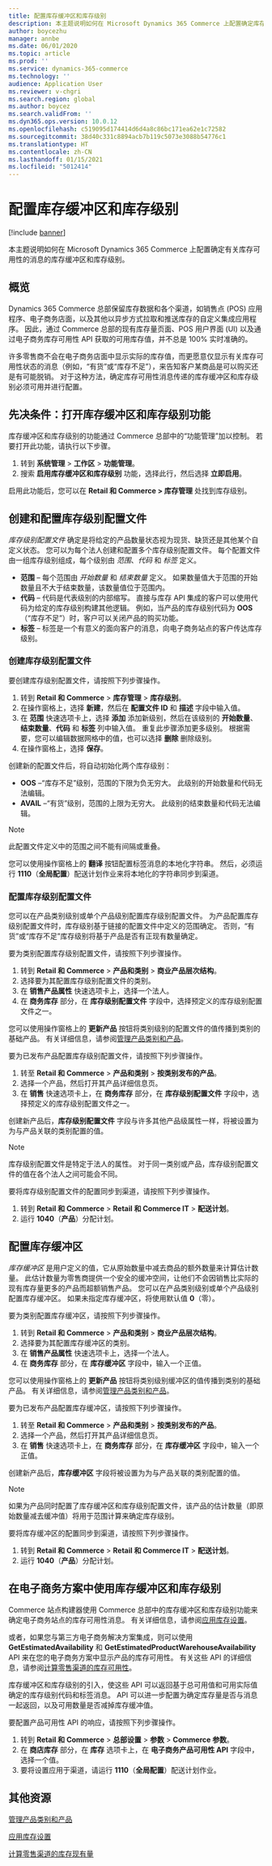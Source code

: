```yaml
---
title: 配置库存缓冲区和库存级别
description: 本主题说明如何在 Microsoft Dynamics 365 Commerce 上配置确定库存可用性消息的库存缓冲区和库存级别。
author: boycezhu
manager: annbe
ms.date: 06/01/2020
ms.topic: article
ms.prod: ''
ms.service: dynamics-365-commerce
ms.technology: ''
audience: Application User
ms.reviewer: v-chgri
ms.search.region: global
ms.author: boycez
ms.search.validFrom: ''
ms.dyn365.ops.version: 10.0.12
ms.openlocfilehash: c519095d174414d6d4a8c86bc171ea62e1c72582
ms.sourcegitcommit: 38d40c331c8894acb7b119c5073e3088b54776c1
ms.translationtype: HT
ms.contentlocale: zh-CN
ms.lasthandoff: 01/15/2021
ms.locfileid: "5012414"
---
```

# <a name="configure-inventory-buffers-and-inventory-levels"></a>配置库存缓冲区和库存级别

[!include [banner](includes/banner.md)]

本主题说明如何在 Microsoft Dynamics 365 Commerce 上配置确定有关库存可用性的消息的库存缓冲区和库存级别。

## <a name="overview"></a>概览

Dynamics 365 Commerce 总部保留库存数据和各个渠道，如销售点 (POS) 应用程序、电子商务店面，以及其他以异步方式拉取和推送库存的自定义集成应用程序。 因此，通过 Commerce 总部的现有库存量页面、POS 用户界面 (UI) 以及通过电子商务库存可用性 API 获取的可用库存值，并不总是 100% 实时准确的。

许多零售商不会在电子商务店面中显示实际的库存值，而更愿意仅显示有关库存可用性状态的消息（例如，“有货”或“库存不足”），来告知客户某商品是可以购买还是有可能脱销。 对于这种方法，确定库存可用性消息传递的库存缓冲区和库存级别必须可用并进行配置。

## <a name="prerequisite-turn-on-the-inventory-buffers-and-inventory-levels-feature"></a>先决条件：打开库存缓冲区和库存级别功能

库存缓冲区和库存级别的功能通过 Commerce 总部中的“功能管理”加以控制。 若要打开此功能，请执行以下步骤。

1. 转到 **系统管理** \> **工作区** \> **功能管理**。
1. 搜索 **启用库存缓冲区和库存级别** 功能，选择此行，然后选择 **立即启用**。

启用此功能后，您可以在 **Retail 和 Commerce \> 库存管理** 处找到库存级别。

## <a name="create-and-configure-an-inventory-level-profile"></a>创建和配置库存级别配置文件

*库存级别配置文件* 确定是将给定的产品数量状态视为现货、缺货还是其他某个自定义状态。 您可以为每个法人创建和配置多个库存级别配置文件。 每个配置文件由一组库存级别组成，每个级别由 *范围*、*代码* 和 *标签* 定义。

- **范围** – 每个范围由 *开始数量* 和 *结束数量* 定义。 如果数量值大于范围的开始数量且不大于结束数量，该数量值位于范围内。
- **代码** – 代码是代表级别的内部缩写。 直接与库存 API 集成的客户可以使用代码为给定的库存级别构建其他逻辑。 例如，当产品的库存级别代码为 **OOS**（“库存不足”）时，客户可以关闭产品的购买功能。
- **标签** – 标签是一个有意义的面向客户的消息，向电子商务站点的客户传达库存级别。

### <a name="create-an-inventory-level-profile"></a>创建库存级别配置文件

要创建库存级别配置文件，请按照下列步骤操作。

1. 转到 **Retail 和 Commerce** \> **库存管理** \> **库存级别**。
1. 在操作窗格上，选择 **新建**，然后在 **配置文件 ID** 和 **描述** 字段中输入值。
1. 在 **范围** 快速选项卡上，选择 **添加** 添加新级别，然后在该级别的 **开始数量**、**结束数量**、**代码** 和 **标签** 列中输入值。 重复此步骤添加更多级别。 根据需要，您可以编辑数据网格中的值，也可以选择 **删除** 删除级别。
1. 在操作窗格上，选择 **保存**。

创建新的配置文件后，将自动初始化两个库存级别：

- **OOS** –“库存不足”级别，范围的下限为负无穷大。 此级别的开始数量和代码无法编辑。
- **AVAIL** –“有货”级别，范围的上限为无穷大。 此级别的结束数量和代码无法编辑。

> [!NOTE]
> 此配置文件定义中的范围之间不能有间隔或重叠。

您可以使用操作窗格上的 **翻译** 按钮配置标签消息的本地化字符串。 然后，必须运行 **1110**（**全局配置**）配送计划作业来将本地化的字符串同步到渠道。

### <a name="configure-an-inventory-level-profile"></a>配置库存级别配置文件

您可以在产品类别级别或单个产品级别配置库存级别配置文件。 为产品配置库存级别配置文件时，库存级别基于链接的配置文件中定义的范围确定。 否则，“有货”或“库存不足”库存级别将基于产品是否有正现有数量确定。

要为类别配置库存级别配置文件，请按照下列步骤操作。

1. 转到 **Retail 和 Commerce** \> **产品和类别** \> **商业产品层次结构**。
1. 选择要为其配置库存级别配置文件的类别。
1. 在 **销售产品属性** 快速选项卡上，选择一个法人。
1. 在 **商务库存** 部分，在 **库存级别配置文件** 字段中，选择预定义的库存级别配置文件之一。

您可以使用操作窗格上的 **更新产品** 按钮将类别级别的配置文件的值传播到类别的基础产品。 有关详细信息，请参阅[管理产品类别和产品](category-management-product-creation.md)。

要为已发布产品配置库存级别配置文件，请按照下列步骤操作。

1. 转至 **Retail 和 Commerce** \> **产品和类别** \> **按类别发布的产品**。
1. 选择一个产品，然后打开其产品详细信息页。
1. 在 **销售** 快速选项卡上，在 **商务库存** 部分，在 **库存级别配置文件** 字段中，选择预定义的库存级别配置文件之一。

创建新产品后，**库存级别配置文件** 字段与许多其他产品级属性一样，将被设置为为与产品关联的类别配置的值。

> [!NOTE]
> 库存级别配置文件是特定于法人的属性。 对于同一类别或产品，库存级别配置文件的值在各个法人之间可能会不同。

要将库存级别配置文件的配置同步到渠道，请按照下列步骤操作。

1. 转到 **Retail 和 Commerce** \> **Retail 和 Commerce IT** \> **配送计划**。
1. 运行 **1040**（**产品**）分配计划。

## <a name="configure-an-inventory-buffer"></a>配置库存缓冲区

*库存缓冲区* 是用户定义的值，它从原始数量中减去商品的额外数量来计算估计数量。 此估计数量为零售商提供一个安全的缓冲空间，让他们不会因销售比实际的现有库存量更多的产品而超额销售产品。 您可以在产品类别级别或单个产品级别配置库存缓冲区。 如果未指定库存缓冲区，将使用默认值 **0**（零）。

要为类别配置库存缓冲区，请按照下列步骤操作。

1. 转到 **Retail 和 Commerce** \> **产品和类别** \> **商业产品层次结构**。
1. 选择要为其配置库存缓冲区的类别。
1. 在 **销售产品属性** 快速选项卡上，选择一个法人。
1. 在 **商务库存** 部分，在 **库存缓冲区** 字段中，输入一个正值。

您可以使用操作窗格上的 **更新产品** 按钮将类别级别缓冲区的值传播到类别的基础产品。 有关详细信息，请参阅[管理产品类别和产品](category-management-product-creation.md)。

要为已发布产品配置库存缓冲区，请按照下列步骤操作。

1. 转至 **Retail 和 Commerce** \> **产品和类别** \> **按类别发布的产品**。
1. 选择一个产品，然后打开其产品详细信息页。
1. 在 **销售** 快速选项卡上，在 **商务库存** 部分，在 **库存缓冲区** 字段中，输入一个正值。

创建新产品后，**库存缓冲区** 字段将被设置为为与产品关联的类别配置的值。

> [!NOTE]
> 如果为产品同时配置了库存缓冲区和库存级别配置文件，该产品的估计数量（即原始数量减去缓冲值）将用于范围计算来确定库存级别。

要将库存缓冲区的配置同步到渠道，请按照下列步骤操作。

1. 转到 **Retail 和 Commerce** \> **Retail 和 Commerce IT** \> **配送计划**。
1. 运行 **1040**（**产品**）分配计划。

## <a name="use-inventory-buffers-and-inventory-levels-in-e-commerce-scenario"></a>在电子商务方案中使用库存缓冲区和库存级别

Commerce 站点构建器使用 Commerce 总部中的库存缓冲区和库存级别功能来确定电子商务站点的库存可用性消息。 有关详细信息，请参阅[应用库存设置](inventory-settings.md)。

或者，如果您与第三方电子商务解决方案集成，则可以使用 **GetEstimatedAvailability** 和 **GetEstimatedProductWarehouseAvailability** API 来在您的电子商务方案中显示产品的库存可用性。 有关这些 API 的详细信息，请参阅[计算零售渠道的库存可用性](calculated-inventory-retail-channels.md)。

库存缓冲区和库存级别的引入，使这些 API 可以返回基于总可用值和可用实际值确定的库存级别代码和标签消息。 API 可以进一步配置为确定库存量是否与消息一起返回，以及可用数量是否减掉库存缓冲值。

要配置产品可用性 API 的响应，请按照下列步骤操作。

1. 转到 **Retail 和 Commerce** \> **总部设置** \> **参数** \> **Commerce 参数**。
1. 在 **商店库存** 部分，在 **库存** 选项卡上，在 **电子商务产品可用性 API** 字段中，选择一个值。
1. 要将设置应用于渠道，请运行 **1110**（**全局配置**）配送计划作业。

## <a name="additional-resources"></a>其他资源

[管理产品类别和产品](category-management-product-creation.md)

[应用库存设置](inventory-settings.md)

[计算零售渠道的库存现有量](calculated-inventory-retail-channels.md)
